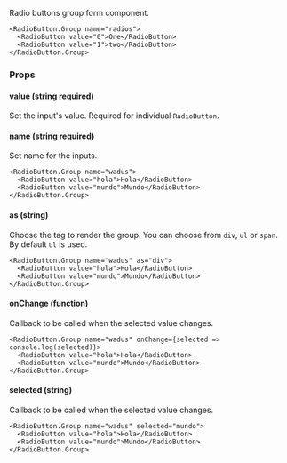 Radio buttons group form component.

```react
<RadioButton.Group name="radios">
  <RadioButton value="0">One</RadioButton>
  <RadioButton value="1">two</RadioButton>
</RadioButton.Group>
```

### Props

#### **value** (string required)

Set the input's value. Required for individual `RadioButton`.

#### **name** (string required)

Set name for the inputs.

```react
<RadioButton.Group name="wadus">
  <RadioButton value="hola">Hola</RadioButton>
  <RadioButton value="mundo">Mundo</RadioButton>
</RadioButton.Group>
```

#### **as** (string)

Choose the tag to render the group. You can choose from `div`, `ul` or `span`. By default `ul` is used.

```react
<RadioButton.Group name="wadus" as="div">
  <RadioButton value="hola">Hola</RadioButton>
  <RadioButton value="mundo">Mundo</RadioButton>
</RadioButton.Group>
```

#### **onChange** (function)

Callback to be called when the selected value changes.

```react
<RadioButton.Group name="wadus" onChange={selected => console.log(selected)}>
  <RadioButton value="hola">Hola</RadioButton>
  <RadioButton value="mundo">Mundo</RadioButton>
</RadioButton.Group>
```

#### **selected** (string)

Callback to be called when the selected value changes.

```react
<RadioButton.Group name="wadus" selected="mundo">
  <RadioButton value="hola">Hola</RadioButton>
  <RadioButton value="mundo">Mundo</RadioButton>
</RadioButton.Group>
```
